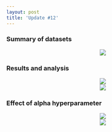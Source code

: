 ```yaml
---
layout: post
title: 'Update #12'
---
```

### Summary of datasets
<center>
<img src="{{ site.baseurl }}/public/update_12/datasets.png">
</center>

### Results and analysis
<center>
<img src="{{ site.baseurl }}/public/update_12/grp1.png">
</center>

<center>
<img src="{{ site.baseurl }}/public/update_12/grp2.png">
</center>

### Effect of alpha hyperparameter
<center>
<img src="{{ site.baseurl }}/public/update_12/cora.png">
</center>

<center>
<img src="{{ site.baseurl }}/public/update_12/citeseer.png">
</center>
